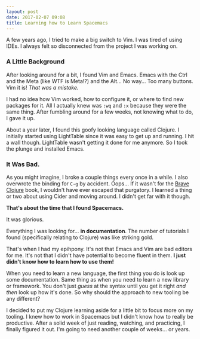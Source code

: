 ```yaml
---
layout: post
date: 2017-02-07 09:08
title: Learning how to Learn Spacemacs
---
```


A few years ago, I tried to make a big switch to Vim.
I was tired of using IDEs.
I always felt so disconnected from the project I was working on.

### A Little Background

After looking around for a bit, I found Vim and Emacs.
Emacs with the Ctrl and the Meta (like WTF is Meta!?) and the Alt... 
No way... 
Too many buttons.
Vim it is!
_That was a mistake._

I had no idea how Vim worked, how to configure it, or where to find new
packages for it.
All I actually knew was `:wq` and `:x` because they were the same thing.
After fumbling around for a few weeks, not knowing what to do, I gave it up.

About a year later, I found this goofy looking language called Clojure.
I initially started using LightTable since it was easy to get up and running.
I hit a wall though.
LightTable wasn't getting it done for me anymore. 
So I took the plunge and installed Emacs.

### It Was Bad.

As you might imagine, I broke a couple things every once in a while.
I also overwrote the binding for `C-g` by accident.
Oops...
If it wasn't for the 
[Brave Clojure]() 
book, I wouldn't have ever escaped that purgatory.
I learned a thing or two about using Cider and moving around.
I didn't get far with it though.

__That's about the time that I found Spacemacs.__

It was glorious.

Everything I was looking for... __in documentation__.
The number of tutorials I found (specifically relating to Clojure)
was like striking gold.

That's when I had my epihpony.
It's not that Emacs and Vim are bad editors for me.
It's not that I didn't have potential to become fluent in them.
__I just didn't know how to learn how to use them!__

When you need to learn a new language, the first thing you do is look up some documentation.
Same thing as when you need to learn a new library or framework.
You don't just _guess_ at the syntax until you get it right _and then_ look up how it's done.
So why should the approach to new tooling be any different?

I decided to put my Clojure learning aside for a little bit to focus more on my tooling.
I knew how to work in Spacemacs but I didn't know how to really be productive.
After a solid week of just reading, watching, and practicing, I finally figured it out.
I'm going to need another couple of weeks... or years.
